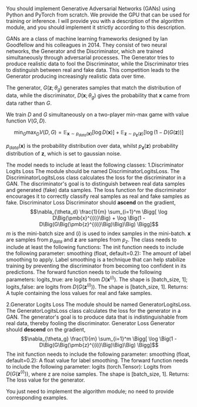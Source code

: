 You should implement Generative Adversarial Networks (GANs) using Python and PyTorch from scratch. We provide the GPU that can be used for training or inference.
I will provide you with a description of the algorithm module, and you should implement it strictly according to this description. 


GANs are a class of machine learning frameworks designed by Ian Goodfellow and his colleagues in 2014. They consist of two neural networks, the Generator and the Discriminator, which are trained simultaneously through adversarial processes. The Generator tries to produce realistic data to fool the Discriminator, while the Discriminator tries to distinguish between real and fake data. This competition leads to the Generator producing increasingly realistic data over time.

The generator, $G(\pmb{z}; \theta_g)$ generates samples that match the
distribution of data, while the discriminator, $D(\pmb{x}; \theta_g)$
gives the probability that $\pmb{x}$ came from data rather than $G$.

We train $D$ and $G$ simultaneously on a two-player min-max game with value
function $V(G, D)$.

$$\min_G \max_D V(D, G) =
    \mathop{\mathbb{E}}_{\pmb{x} \sim p_{data}(\pmb{x})}
        \big[\log D(\pmb{x})\big] +
    \mathop{\mathbb{E}}_{\pmb{z} \sim p_{\pmb{z}}(\pmb{z})}
        \big[\log (1 - D(G(\pmb{z}))\big]
$$

$p_{data}(\pmb{x})$ is the probability distribution over data,
whilst $p_{\pmb{z}}(\pmb{z})$ probability distribution of $\pmb{z}$, which is set to
gaussian noise.

The model needs to include at least the following classes:
1.Discriminator Logits Loss
The module should be named DiscriminatorLogitsLoss.
The DiscriminatorLogitsLoss class calculates the loss for the discriminator in a GAN. The discriminator's goal is to distinguish between real data samples and generated (fake) data samples. The loss function for the discriminator encourages it to correctly classify real samples as real and fake samples as fake.
Discriminator Loss
    Discriminator should **ascend** on the gradient,
    $$\nabla_{\theta_d} \frac{1}{m} \sum_{i=1}^m \Bigg[
        \log D\Big(\pmb{x}^{(i)}\Big) +
        \log \Big(1 - D\Big(G\Big(\pmb{z}^{(i)}\Big)\Big)\Big)
    \Bigg]$$
    $m$ is the mini-batch size and $(i)$ is used to index samples in the mini-batch.
    $\pmb{x}$ are samples from $p_{data}$ and $\pmb{z}$ are samples from $p_z$.
The class needs to include at least the following functions:
The init function needs to include the following parameter:
smoothing (float, default=0.2): The amount of label smoothing to apply. Label smoothing is a  technique that can help stabilize training by preventing the discriminator from becoming too  confident in its predictions.
The forward function needs to include the following parameters:
logits_true: are logits from $D(\pmb{x}^{(i)})$. The shape is [batch_size, 1];
logits_false: are logits from $D(G(\pmb{z}^{(i)}))$. The shape is [batch_size, 1].
Returns: A tuple containing the loss values for real and fake samples.

2.Generator Logits Loss
The module should be named GeneratorLogitsLoss.
The GeneratorLogitsLoss class calculates the loss for the generator in a GAN. The generator's goal is to produce data that is indistinguishable from real data, thereby fooling the discriminator.
Generator Loss
    Generator should **descend** on the gradient,
    $$\nabla_{\theta_g} \frac{1}{m} \sum_{i=1}^m \Bigg[
        \log \Big(1 - D\Big(G\Big(\pmb{z}^{(i)}\Big)\Big)\Big)
    \Bigg]$$
The init function needs to include the following parameter:
smoothing (float, default=0.2): A float value for label smoothing.
The forward function needs to include the following parameter:
logits (torch.Tensor): Logits from $D(G(\pmb{z}^{(i)}))$, where z are noise samples. The shape is [batch_size, 1].
Returns: The loss value for the generator.

You just need to implement the algorithm module; no need to provide corresponding examples.